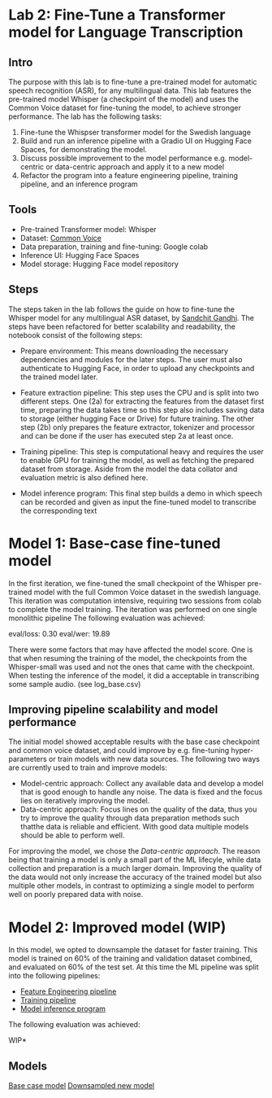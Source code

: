 # Lab 2: Fine-Tune a Transformer model for Language Transcription

## Intro
The purpose with this lab is to fine-tune a pre-trained model for automatic speech recognition (ASR), for any multilingual data. This lab features the pre-trained model Whisper (a checkpoint of the model) and uses the Common Voice dataset for fine-tuning the model, to achieve stronger performance. The lab has the following tasks:

1. Fine-tune the Whispser transformer model for the Swedish
language
2. Build and run an inference pipeline with a Gradio UI on Hugging Face Spaces, for demonstrating the model.
3. Discuss possible improvement to the model performance e.g. model-centric or data-centric approach and apply it to a new model
4. Refactor the program into a feature engineering pipeline, training pipeline, and an inference program

## Tools
- Pre-trained Transformer model: Whisper
- Dataset: [Common Voice](https://huggingface.co/datasets/mozilla-foundation/common_voice_11_0)
- Data preparation, training and fine-tuning: Google colab
- Inference UI: Hugging Face Spaces 
- Model storage: Hugging Face model repository

## Steps

The steps taken in the lab follows the guide on how to fine-tune the Whisper model for any multilingual ASR dataset, by [Sandchit Gandhi](https://huggingface.co/blog/fine-tune-whisper). The steps have been refactored for better scalability and readability, the notebook consist of the following steps: 

- Prepare environment: This means downloading the necessary dependencies and modules for the later steps. The user must also authenticate to Hugging Face, in order to upload any checkpoints and the trained model later.

- Feature extraction pipeline: This step uses the CPU and is split into two different steps. One (2a) for extracting the features from the dataset first time, preparing the data takes time so this step also includes saving data to storage (either hugging Face or Drive) for future training. The other step (2b) only prepares the feature extractor, tokenizer and processor and can be done if the user has executed step 2a at least once.

- Training pipeline: This step is computational heavy and requires the user to enable GPU for training the model, as well as fetching the prepared dataset from storage. Aside from the model the data collator and evaluation metric is also defined here.

- Model inference program: This final step builds a demo in which speech can be recorded and given as input the fine-tuned model to transcribe the corresponding text

# Model 1: Base-case fine-tuned model

In the first iteration, we fine-tuned the small checkpoint of the Whisper pre-trained model with the full Common Voice dataset in the swedish language. This iteration was computation intensive, requiring two sessions from colab to complete the model training. The iteration was performed on one single monolithic pipeline The following evaluation was achieved:

eval/loss: 0.30
eval/wer: 19.89

There were some factors that may have affected the model score. One is that when resuming the training of the model, the checkpoints from the Whisper-small was used and not the ones that came with the checkpoint. When testing the inference of the model, it did a acceptable in transcribing some sample audio. (see log_base.csv)

## Improving pipeline scalability and model performance

The initial model showed acceptable results with the base case checkpoint and common voice dataset, and could improve by e.g. fine-tuning hyper-parameters or train models with new data sources. The following two ways are currently used to train and improve models:

- Model-centric approach: Collect any available data and develop a model that is good enough to handle any noise. The data is fixed and the focus lies on iteratively improving the model. 
- Data-centric approach: Focus lines on the quality of the data, thus you try to improve the quality through data preparation methods such thatthe data is reliable and efficient. With good data multiple models should be able to perform well.

For improving the model, we chose the *Data-centric approach*. The reason being that training a model is only a small part of the ML lifecyle, while data collection and preparation is a much larger domain. Improving the quality of the data would not only increase the  accuracy of the trained model but also multiple other models, in contrast to optimizing a single model to perform well on poorly prepared data with noise.

# Model 2: Improved model (WIP)
In this model, we opted to downsample the dataset for faster training. This model is trained on 60% of the training and validation dataset combined, and evaluated on 60% of the test set. At this time the ML pipeline was split into the following pipelines:

* [Feature Engineering pipeline](Lab2/new_model/Feature_engineering_Swedish_fine_tune_whisper.ipynb)
* [Training pipeline](Lab2/new_model/Training_pipeline_Swedish_fine_tune_whisper.ipynb)
* [Model inference program](https://huggingface.co/spaces/AbyelT/Swedish-language-transformer)

The following evaluation was achieved:

WIP*

## Models
[Base case model](https://huggingface.co/AbyelT/Whisper-models)
[Downsampled new model](https://huggingface.co/AbyelT/Whisper-small-better)
